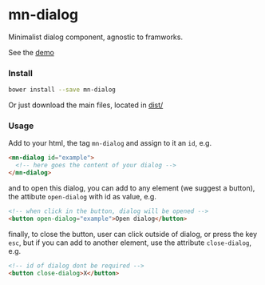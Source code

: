 # mn-dialog

Minimalist dialog component, agnostic to framworks.

See the [demo](https://minimalist-components.github.io/mn-dialog/)

<!-- [![preview demo](https://raw.githubusercontent.com/minimalist-components/mn-dialog/master/sources/example/mn-dialog.gif)](https://minimalist-components.github.io/mn-dialog/)  -->

### Install

```sh
bower install --save mn-dialog
```

Or just download the main files, located in [dist/](https://github.com/minimalist-components/mn-dialog/tree/master/dist)

### Usage

Add to your html, the tag `mn-dialog` and assign to it an `id`, e.g.

```html
<mn-dialog id="example">
  <!-- here goes the content of your dialog -->
</mn-dialog>
```

and to open this dialog, you can add to any element (we suggest a button), the attibute `open-dialog` with id as value, e.g.

```html
<!-- when click in the button, dialog will be opened -->
<button open-dialog="example">Open dialog</button>
```


finally, to close the button, user can click outside of dialog, or press the key `esc`, but if you can add to another element, use the attribute `close-dialog`, e.g.

```html
<!-- id of dialog dont be required -->
<button close-dialog>X</button>
```
